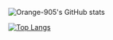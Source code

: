 ![Orange-905's GitHub stats](https://github-readme-stats.vercel.app/api?username=Orange-905&show_icons=true&theme=cobalt)

[![Top Langs](https://github-readme-stats.vercel.app/api/top-langs/?username=Orange-905&show_icons=true&theme=cobalt)](https://github.com/Orange-905/github-readme-stats)
